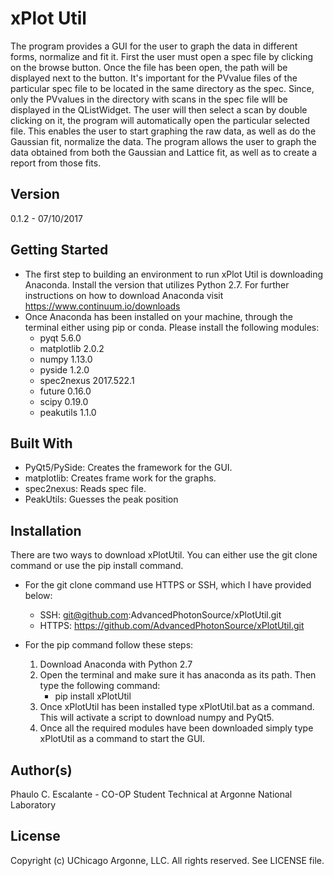 xPlot Util
===================================

The program provides a GUI for the user to graph the data in different forms, normalize and fit it. First the user must
open a spec file by clicking on the browse button. Once the file has been open, the path will be displayed next to the
button. It's important for the PVvalue files of the particular spec file to be located in the same directory as the spec.
Since, only the PVvalues in the directory with scans in the spec file wlll be displayed in the QListWidget. The user will
then select a scan by double clicking on it, the program will automatically open the particular selected file. This
enables the user to start graphing the raw data, as well as do the Gaussian fit, normalize the data. The program allows
the user to graph the data obtained from both the Gaussian and Lattice fit, as well as to create a report from those fits.

Version
-------
0.1.2 - 07/10/2017

Getting Started
---------------
- The first step to building an environment to run xPlot Util is downloading Anaconda. Install the version that utilizes
Python 2.7. For further instructions on how to download Anaconda visit https://www.continuum.io/downloads
- Once Anaconda has been installed on your machine, through the terminal either using pip or conda. Please install the
following modules:
    - pyqt 5.6.0
    - matplotlib 2.0.2
    - numpy 1.13.0
    - pyside 1.2.0
    - spec2nexus 2017.522.1
    - future 0.16.0
    - scipy 0.19.0
    - peakutils 1.1.0

Built With
----------
- PyQt5/PySide: Creates the framework for the GUI.
- matplotlib: Creates frame work for the graphs.
- spec2nexus: Reads spec file.
- PeakUtils: Guesses the peak position

Installation
------------
There are two ways to download xPlotUtil. You can either use the git clone command or use the pip install command.

- For the git clone command use HTTPS or SSH, which I have provided below:
    - SSH: git@github.com:AdvancedPhotonSource/xPlotUtil.git
    - HTTPS: https://github.com/AdvancedPhotonSource/xPlotUtil.git

- For the pip command follow these steps:
    1. Download Anaconda with Python 2.7
    2. Open the terminal and make sure it has anaconda as its path. Then type the following command:
        - pip install xPlotUtil
    3. Once xPlotUtil has been installed type xPlotUtil.bat as a command. This will activate a script to download numpy
    and PyQt5.
    3. Once all the required modules have been downloaded simply type xPlotUtil as a command to start the GUI.

Author(s)
-------
Phaulo C. Escalante - CO-OP Student Technical at Argonne National Laboratory

License
-------
Copyright (c) UChicago Argonne, LLC. All rights reserved.
See LICENSE file.